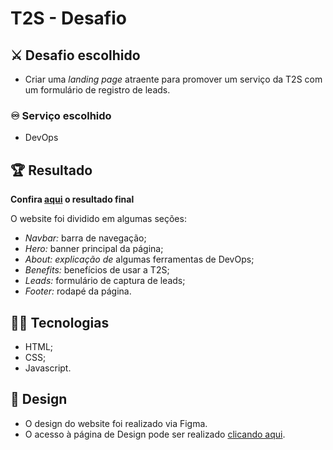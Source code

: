 # T2S - Desafio

## ⚔️ Desafio escolhido

- Criar uma _landing page_ atraente para promover um serviço da T2S com um formulário de registro de leads.

### ♾️ Serviço escolhido

- DevOps

## 🏆 Resultado

**Confira [aqui](https://t2s-challenge.vercel.app) o resultado final**

O website foi dividido em algumas seções:

- _Navbar:_ barra de navegação;
- _Hero:_ banner principal da página;
- _About: explicação de_ algumas ferramentas de DevOps;
- _Benefits:_ benefícios de usar a T2S;
- _Leads:_ formulário de captura de leads;
- _Footer:_ rodapé da página.

## 🧑‍💻 Tecnologias

- HTML;
- CSS;
- Javascript.

## 🎨 Design

- O design do website foi realizado via Figma.
- O acesso à página de Design pode ser realizado [clicando aqui](https://www.figma.com/file/sjcVgppzAtRHjajii0UCv2/T2S-Landing-Page?type=design&node-id=113%3A48&mode=design&t=JLOXyvU4BwzG3ujv-1).
